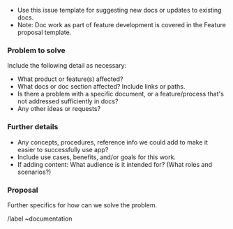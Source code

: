 * Use this issue template for suggesting new docs or updates to existing docs.
* Note: Doc work as part of feature development is covered in the Feature proposal template.

### Problem to solve

Include the following detail as necessary:
* What product or feature(s) affected?
* What docs or doc section affected? Include links or paths.
* Is there a problem with a specific document, or a feature/process that's not addressed sufficiently in docs?
* Any other ideas or requests?

### Further details

* Any concepts, procedures, reference info we could add to make it easier to successfully use app?
* Include use cases, benefits, and/or goals for this work.
* If adding content: What audience is it intended for? (What roles and scenarios?)

### Proposal

Further specifics for how can we solve the problem.

/label ~documentation

